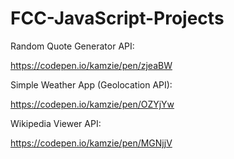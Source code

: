 # FCC-JavaScript-Projects

Random Quote Generator API:

https://codepen.io/kamzie/pen/zjeaBW

Simple Weather App (Geolocation API):

https://codepen.io/kamzie/pen/OZYjYw

Wikipedia Viewer API:

https://codepen.io/kamzie/pen/MGNjjV

